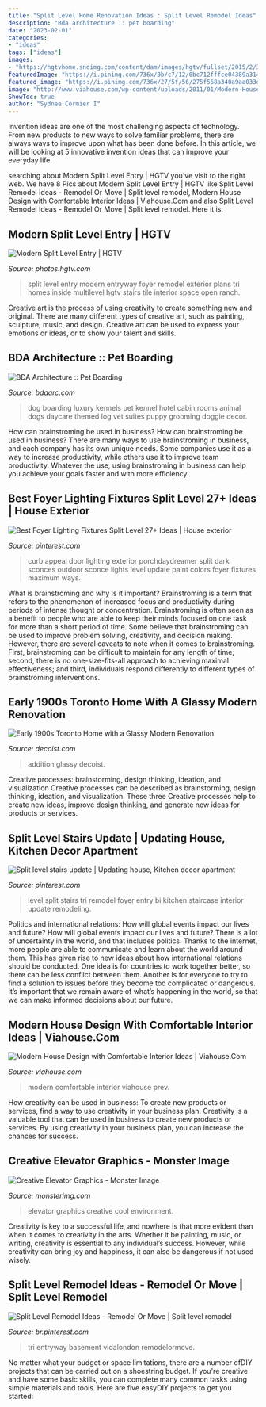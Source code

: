 ```yaml
---
title: "Split Level Home Renovation Ideas : Split Level Remodel Ideas"
description: "Bda architecture :: pet boarding"
date: "2023-02-01"
categories:
- "ideas"
tags: ["ideas"]
images:
- "https://hgtvhome.sndimg.com/content/dam/images/hgtv/fullset/2015/2/3/0/Sawhorse-Design-Build_1960-Modern-Seduction_Split-Level-Entry.jpg.rend.hgtvcom.616.822.suffix/1422997816842.jpeg"
featuredImage: "https://i.pinimg.com/736x/0b/c7/12/0bc712fffce04389a314d75139407886.jpg"
featured_image: "https://i.pinimg.com/736x/27/5f/56/275f568a340a9aa033d0a3bbe3655df4--tri-level-house-interior-tri-level-remodel.jpg"
image: "http://www.viahouse.com/wp-content/uploads/2011/01/Modern-House-Design-with-Comfortable-Interior-Ideas.jpg"
ShowToc: true
author: "Sydnee Cormier I"
---
```



Invention ideas are one of the most challenging aspects of technology. From new products to new ways to solve familiar problems, there are always ways to improve upon what has been done before. In this article, we will be looking at 5 innovative invention ideas that can improve your everyday life.

	

		
searching about Modern Split Level Entry | HGTV you've visit to the right web. We have 8 Pics about Modern Split Level Entry | HGTV like Split Level Remodel Ideas - Remodel Or Move | Split level remodel, Modern House Design with Comfortable Interior Ideas | Viahouse.Com and also Split Level Remodel Ideas - Remodel Or Move | Split level remodel. Here it is:
		
    
## Modern Split Level Entry | HGTV

<img loading=lazy src="https://hgtvhome.sndimg.com/content/dam/images/hgtv/fullset/2015/2/3/0/Sawhorse-Design-Build_1960-Modern-Seduction_Split-Level-Entry.jpg.rend.hgtvcom.616.822.suffix/1422997816842.jpeg" onerror="this.onerror=null;this.src='https://tse2.mm.bing.net/th?id=OIP.hGiAKVqBWH_lL7uy4WIyFAHaJ4&amp;pid=15.1';" alt="Modern Split Level Entry | HGTV">

_Source: photos.hgtv.com_

>split level entry modern entryway foyer remodel exterior plans tri homes inside multilevel hgtv stairs tile interior space open ranch. 

	

Creative art is the process of using creativity to create something new and original. There are many different types of creative art, such as painting, sculpture, music, and design. Creative art can be used to express your emotions or ideas, or to show your talent and skills.

    
## BDA Architecture :: Pet Boarding

<img loading=lazy src="https://bdaarc.com/images/uploads/galleryphotos/j10-Luxury-Dog-Boarding-Log-Cabin.jpg" onerror="this.onerror=null;this.src='https://tse1.mm.bing.net/th?id=OIP.YxFy_hs3zJ4MMkgCwKW1tgHaKX&amp;pid=15.1';" alt="BDA Architecture :: Pet Boarding">

_Source: bdaarc.com_

>dog boarding luxury kennels pet kennel hotel cabin rooms animal dogs daycare themed log vet suites puppy grooming doggie decor. 

	

How can brainstroming be used in business?
How can brainstroming be used in business? There are many ways to use brainstroming in business, and each company has its own unique needs. Some companies use it as a way to increase productivity, while others use it to improve team productivity. Whatever the use, using brainstroming in business can help you achieve your goals faster and with more efficiency.

    
## Best Foyer Lighting Fixtures Split Level 27+ Ideas | House Exterior

<img loading=lazy src="https://i.pinimg.com/736x/5c/a7/fe/5ca7fed751e6c8e916d4ceb416fe8437.jpg" onerror="this.onerror=null;this.src='https://tse4.mm.bing.net/th?id=OIP.8p6qCqcWsfmXa3WC7XT2mAAAAA&amp;pid=15.1';" alt="Best Foyer Lighting Fixtures Split Level 27+ Ideas | House exterior">

_Source: pinterest.com_

>curb appeal door lighting exterior porchdaydreamer split dark sconces outdoor sconce lights level update paint colors foyer fixtures maximum ways. 

	

What is brainstroming and why is it important?
Brainstroming is a term that refers to the phenomenon of increased focus and productivity during periods of intense thought or concentration. Brainstroming is often seen as a benefit to people who are able to keep their minds focused on one task for more than a short period of time. Some believe that brainstroming can be used to improve problem solving, creativity, and decision making. However, there are several caveats to note when it comes to brainstroming. First, brainstroming can be difficult to maintain for any length of time; second, there is no one-size-fits-all approach to achieving maximal effectiveness; and third, individuals respond differently to different types of brainstroming interventions.

    
## Early 1900s Toronto Home With A Glassy Modern Renovation

<img loading=lazy src="https://cdn.decoist.com/wp-content/uploads/2015/03/Classic-Toronto-home-gets-a-trendy-modern-addition.jpg" onerror="this.onerror=null;this.src='https://tse3.mm.bing.net/th?id=OIP.v3XyPszmkJ9b4c3rJZYxdQHaJ3&amp;pid=15.1';" alt="Early 1900s Toronto Home with a Glassy Modern Renovation">

_Source: decoist.com_

>addition glassy decoist. 

	

Creative processes: brainstorming, design thinking, ideation, and visualization
Creative processes can be described as brainstorming, design thinking, ideation, and visualization. These three Creative processes help to create new ideas, improve design thinking, and generate new ideas for products or services.

    
## Split Level Stairs Update | Updating House, Kitchen Decor Apartment

<img loading=lazy src="https://i.pinimg.com/736x/27/5f/56/275f568a340a9aa033d0a3bbe3655df4--tri-level-house-interior-tri-level-remodel.jpg" onerror="this.onerror=null;this.src='https://tse1.mm.bing.net/th?id=OIP.Nm6yGIygG5JGzUxaUBvbkgHaLk&amp;pid=15.1';" alt="Split level stairs update | Updating house, Kitchen decor apartment">

_Source: pinterest.com_

>level split stairs tri remodel foyer entry bi kitchen staircase interior update remodeling. 

	

Politics and international relations: How will global events impact our lives and future?
How will global events impact our lives and future? There is a lot of uncertainty in the world, and that includes politics. Thanks to the internet, more people are able to communicate and learn about the world around them. This has given rise to new ideas about how international relations should be conducted. 
One idea is for countries to work together better, so there can be less conflict between them. Another is for everyone to try to find a solution to issues before they become too complicated or dangerous. It’s important that we remain aware of what’s happening in the world, so that we can make informed decisions about our future.

    
## Modern House Design With Comfortable Interior Ideas | Viahouse.Com

<img loading=lazy src="http://www.viahouse.com/wp-content/uploads/2011/01/Modern-House-Design-with-Comfortable-Interior-Ideas.jpg" onerror="this.onerror=null;this.src='https://tse1.mm.bing.net/th?id=OIP.9G-v0dVhlZp257VL_JwDrAHaE6&amp;pid=15.1';" alt="Modern House Design with Comfortable Interior Ideas | Viahouse.Com">

_Source: viahouse.com_

>modern comfortable interior viahouse prev. 

	

How creativity can be used in business: To create new products or services, find a way to use creativity in your business plan.
Creativity is a valuable tool that can be used in business to create new products or services. By using creativity in your business plan, you can increase the chances for success.

    
## Creative Elevator Graphics - Monster Image

<img loading=lazy src="http://www.monsterimg.com/wp-content/uploads/2016/01/Create-A-Cool-Environment.jpg" onerror="this.onerror=null;this.src='https://tse2.mm.bing.net/th?id=OIP.4HF1bVpjkN5V1MvNPOo8UgHaDz&amp;pid=15.1';" alt="Creative Elevator Graphics - Monster Image">

_Source: monsterimg.com_

>elevator graphics creative cool environment. 

	

Creativity is key to a successful life, and nowhere is that more evident than when it comes to creativity in the arts. Whether it be painting, music, or writing, creativity is essential to any individual’s success. However, while creativity can bring joy and happiness, it can also be dangerous if not used wisely.

    
## Split Level Remodel Ideas - Remodel Or Move | Split Level Remodel

<img loading=lazy src="https://i.pinimg.com/736x/0b/c7/12/0bc712fffce04389a314d75139407886.jpg" onerror="this.onerror=null;this.src='https://tse4.mm.bing.net/th?id=OIP.0O8Cmh8EmUN3HuK_24gp3wHaLH&amp;pid=15.1';" alt="Split Level Remodel Ideas - Remodel Or Move | Split level remodel">

_Source: br.pinterest.com_

>tri entryway basement vidalondon remodelormove. 

	

No matter what your budget or space limitations, there are a number ofDIY projects that can be carried out on a shoestring budget. If you're creative and have some basic skills, you can complete many common tasks using simple materials and tools. Here are five easyDIY projects to get you started: 

